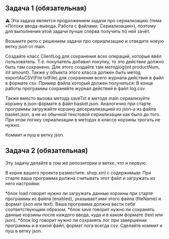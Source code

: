 ## Задача 1 (обязательная)
⚠️ Эта задача является продолжением задачи про сериализацию (тема «Потоки ввода-вывода. Работа с файлами. Сериализация»), поэтому для выполнения этой задачи лучше сперва получить по ней зачёт.

Возьмите репо с решением задачи про сериализацию и отведите новую ветку json от main.

Создайте класс ClientLog для сохранения всех операций, которые ввёл пользователь. Т.е. покупатель добавил покупку, то это действие должно быть там сохранено. Для этого создайте там методlog(int productNum, int amount). Также у объекта этого класса должен быть метод exportAsCSV(File txtFile) для сохранения всего журнала действия в файл в формате csv. Пример файла который должен получиться:
В конце работы программы сохраняйте журнал действий в файл log.csv.

Также вместо вызова метода saveTxt в методе main сериализуйте корзину в json-формате в файл basket.json. Аналогично при старте программы загружайте корзину десериализацией из json-а из файла basket.json, а не из обычной текстовой сериализации как было до того. При этом логику сериализации в методах в классе корзины трогать не нужно.

Коммит и пуш в ветку json.

## Задача 2 (обязательная)
Эту задачу делайте в том же репозитории и ветке, что и первую.

В корне вашего проекта разместите: shop.xml с содержимым:
При старте ваша программа должна считывать этот файл и загружать из него настройки:

*блок load говорит нужно ли загружать данные корзины при старте программы из файла (enabled), указывает имя этого файла (fileName) и формат (json или text). Ваша программа должна вести себя соответствующим образом.
*блок save говорит нужно ли сохранять данные корзины после каждого ввода, куда и в каком формате (text или json).
*блок log говорит нужно ли сохранять лог при завершении программы и в какой файл; формат лога всегда csv.
Сделайте коммит и пуш в ветку json.
